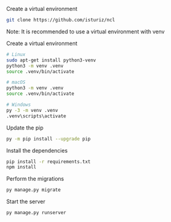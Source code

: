 Create a virtual environment

```bash
git clone https://github.com/isturiz/ncl
```

Note: It is recommended to use a virtual environment with venv

Create a virtual environment

```bash
# Linux
sudo apt-get install python3-venv    
python3 -m venv .venv
source .venv/bin/activate

# macOS
python3 -m venv .venv
source .venv/bin/activate

# Windows
py -3 -m venv .venv
.venv\scripts\activate
```

Update the pip

```bash
py -m pip install --upgrade pip
```

Install the dependencies

```bash
pip install -r requirements.txt
npm install
```

Perform the migrations

```bash
py manage.py migrate
```

Start the server

```bash
py manage.py runserver
```



